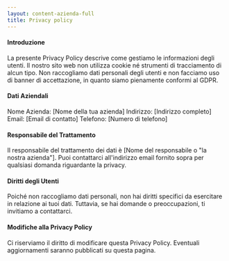 ```yaml
---
layout: content-azienda-full
title: Privacy policy
---
```


#### Introduzione

La presente Privacy Policy descrive come gestiamo le informazioni degli utenti. Il nostro sito web non utilizza cookie né strumenti di tracciamento di alcun tipo. Non raccogliamo dati personali degli utenti e non facciamo uso di banner di accettazione, in quanto siamo pienamente conformi al GDPR.

#### Dati Aziendali

Nome Azienda: [Nome della tua azienda]
Indirizzo: [Indirizzo completo]
Email: [Email di contatto]
Telefono: [Numero di telefono]

#### Responsabile del Trattamento

Il responsabile del trattamento dei dati è [Nome del responsabile o "la nostra azienda"]. Puoi contattarci all'indirizzo email fornito sopra per qualsiasi domanda riguardante la privacy.

#### Diritti degli Utenti

Poiché non raccogliamo dati personali, non hai diritti specifici da esercitare in relazione ai tuoi dati. Tuttavia, se hai domande o preoccupazioni, ti invitiamo a contattarci.

#### Modifiche alla Privacy Policy

Ci riserviamo il diritto di modificare questa Privacy Policy. Eventuali aggiornamenti saranno pubblicati su questa pagina.
